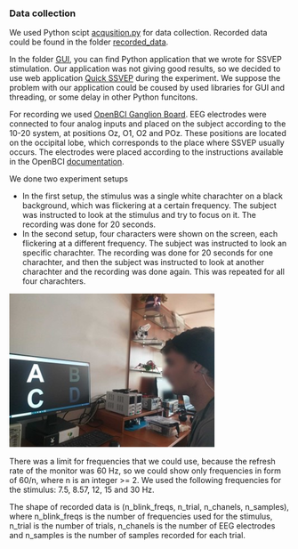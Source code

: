 ### Data collection

We used Python scipt [acqusition.py](https://github.com/srete/ssvep-bci/blob/main/data_collection/acquisition.py) for data collection. Recorded data could be found in the folder [recorded_data](https://github.com/srete/ssvep-bci/tree/main/data_collection/recorded_data).

In the folder [GUI](https://github.com/srete/ssvep-bci/tree/main/data_collection/GUI), you can find Python application that we wrote for SSVEP stimulation. Our application was not giving good results, so we decided to use web application [Quick SSVEP](https://omids.github.io/quickssvep/) during the experiment. We suppose the problem with our application could be coused by used libraries for GUI and threading, or some delay in other Python funcitons.

For recording we used [OpenBCI Ganglion Board](https://docs.openbci.com/Ganglion/GanglionLanding/). EEG electrodes were connected to four analog inputs and placed on the subject according to the 10-20 system, at positions Oz, O1, O2 and POz. These positions are located on the occipital lobe, which corresponds to the place where SSVEP usually occurs. The electrodes were placed according to the instructions available in the OpenBCI [documentation](https://docs.openbci.com/GettingStarted/Biosensing-Setups/EEGSetup/).

We done two experiment setups
- In the first setup, the stimulus was a single white charachter on a black background, which was flickering at a certain frequency. The subject was instructed to look at the stimulus and try to focus on it. The recording was done for 20 seconds.
- In the second setup, four characters were shown on the screen, each flickering at a different frequency. The subject was instructed to look an specific charachter. The recording was done for 20 seconds for one charachter, and then the subject was instructed to look at another charachter and the recording was done again. This was repeated for all four charachters.

![Subject during the experiment](https://github.com/srete/ssvep-bci/blob/main/data_collection/subject_during_experiment.jpg)

There was a limit for frequencies that we could use, because the refresh rate of the monitor was 60 Hz, so we could show only frequencies in form of 60/n, where n is an integer >= 2. We used the following frequencies for the stimulus: 7.5, 8.57, 12, 15 and 30 Hz.

The shape of recorded data is (n_blink_freqs, n_trial, n_chanels, n_samples), where n_blink_freqs is the number of frequencies used for the stimulus, n_trial is the number of trials, n_chanels is the number of EEG electrodes and n_samples is the number of samples recorded for each trial.